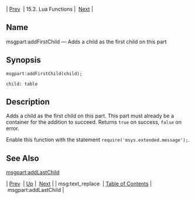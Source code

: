 | [Prev](lua.ref.msg_text_replace)  | 15.2. Lua Functions |  [Next](lua.ref.msgpart_addLastChild.php) |

<a name="lua.ref.msgpart_addFirstChild"></a>
## Name

msgpart:addFirstChild — Adds a child as the first child on this part

<a name="idp25676608"></a>
## Synopsis

`msgpart:addFirstChild(child);`

`child: table`<a name="idp25679248"></a>
## Description

Adds a child as the first child on this part. This part must already be a container for the addition to succeed. Returns `true` on success, `false` on error.

Enable this function with the statement `require('msys.extended.message');`.

<a name="idp25682816"></a>
## See Also

[msgpart:addLastChild](lua.ref.msgpart_addLastChild "msgpart:addLastChild")

| [Prev](lua.ref.msg_text_replace)  | [Up](lua.function.details.php) |  [Next](lua.ref.msgpart_addLastChild.php) |
| msg:text_replace  | [Table of Contents](index) |  msgpart:addLastChild |
